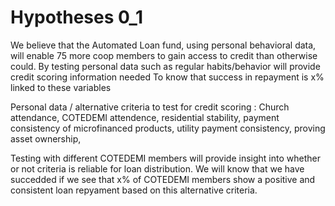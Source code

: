 # Hypotheses 0_1

We believe that the Automated Loan fund, using personal behavioral data, will enable 75 more coop members to gain access to credit than otherwise could. By testing personal data such as regular habits/behavior will provide credit scoring information needed To know that success in repayment is x% linked to these variables

Personal data / alternative criteria to test for credit scoring : Church attendance, COTEDEMI attendence, residential stability, payment consistency of microfinanced products, utility payment consistency, proving asset ownership,

Testing with different COTEDEMI members will provide insight into whether or not criteria is reliable for loan distribution. We will know that we have succedded if we see that x% of COTEDEMI members show a positive and consistent loan repyament based on this alternative criteria.


